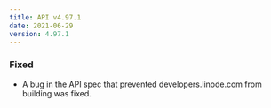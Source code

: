 ```yaml
---
title: API v4.97.1
date: 2021-06-29
version: 4.97.1
---
```


### Fixed

- A bug in the API spec that prevented developers.linode.com from building was fixed.